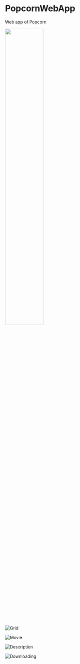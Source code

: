# PopcornWebApp
Web app of Popcorn

<img src="https://raw.githubusercontent.com/bbougot/PopcornWebApp/master/app/Screen1.png" width="50%">

![Grid](https://raw.githubusercontent.com/bbougot/PopcornWebApp/master/app/Screen1.png)

![Movie](https://raw.githubusercontent.com/bbougot/PopcornWebApp/master/app/Screen2.png)

![Description](https://raw.githubusercontent.com/bbougot/PopcornWebApp/master/app/Screen3.png)

![Downloading](https://raw.githubusercontent.com/bbougot/PopcornWebApp/master/app/Screen4.png)
